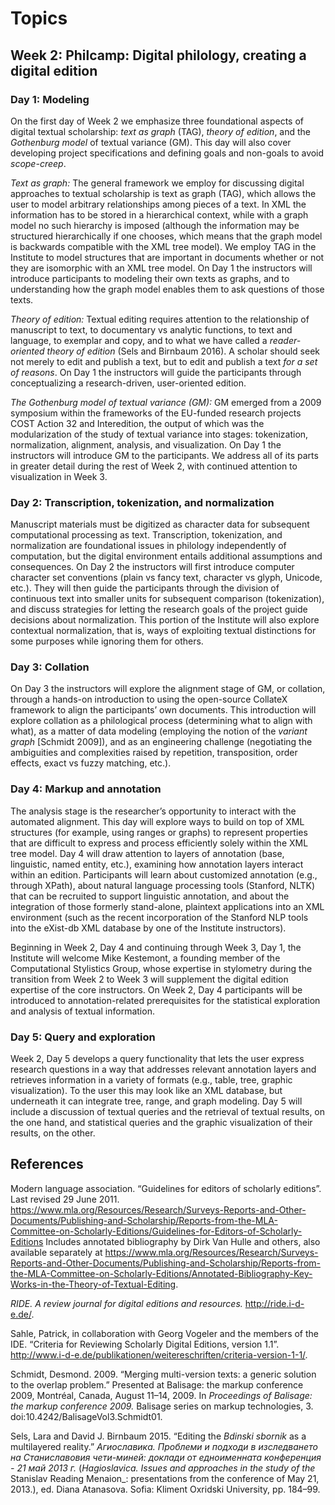 # Topics

## Week 2: Philcamp: Digital philology, creating a digital edition

### Day 1: Modeling 

On the first day of Week 2 we emphasize three foundational aspects of digital textual scholarship: _text as graph_ (TAG), _theory of edition_, and the _Gothenburg model_ of textual variance (GM). This day will also cover developing project specifications and defining goals and non-goals to avoid _scope-creep_.

_Text as graph:_ The general framework we employ for discussing digital approaches to textual scholarship is text as graph (TAG), which allows the user to model arbitrary relationships among pieces of a text. In XML the information has to be stored in a hierarchical context, while with a graph model no such hierarchy is imposed (although the information may be structured hierarchically if one chooses, which means that the graph model is backwards compatible with the XML tree model). We employ TAG in the Institute to model structures that are important in documents whether or not they are isomorphic with an XML tree model. On Day 1 the instructors will introduce participants to modeling their own texts as graphs, and to understanding how the graph model enables them to ask questions of those texts.

_Theory of edition:_ Textual editing requires attention to the relationship of manuscript to text, to documentary vs analytic functions, to text and language, to exemplar and copy, and to what we have called a _reader-oriented theory of edition_ (Sels and Birnbaum 2016). A scholar should seek not merely to edit and publish a text, but to edit and publish a text _for a set of reasons_. On Day 1 the instructors will guide the participants through conceptualizing a research-driven, user-oriented edition.

_The Gothenburg model of textual variance (GM):_ GM emerged from a 2009 symposium within the frameworks of the EU-funded research projects COST Action 32 and Interedition, the output of which was the modularization of the study of textual variance into stages: tokenization, normalization, alignment, analysis, and visualization. On Day 1 the instructors will introduce GM to the participants. We address all of its parts in greater detail during the rest of Week 2, with continued attention to visualization in Week 3.

### Day 2: Transcription, tokenization, and normalization

Manuscript materials must be digitized as character data for subsequent computational processing as text. Transcription, tokenization, and normalization are foundational issues in philology independently of computation, but the digital environment entails additional assumptions and consequences. On Day 2 the instructors will first introduce computer character set conventions (plain vs fancy text, character vs glyph, Unicode, etc.). They will then guide the participants through the division of continuous text into smaller units for subsequent comparison (tokenization), and discuss strategies for letting the research goals of the project guide decisions about normalization. This portion of the Institute will also explore contextual normalization, that is, ways of exploiting textual distinctions for some purposes while ignoring them for others.

### Day 3: Collation

On Day 3 the instructors will explore the alignment stage of GM, or collation, through a hands-on introduction to using the open-source CollateX framework to align the participants’ own documents. This introduction will explore collation as a philological process (determining what to align with what), as a matter of data modeling (employing the notion of the _variant graph_ [Schmidt 2009]), and as an engineering challenge (negotiating the ambiguities and complexities raised by repetition, transposition, order effects, exact vs fuzzy matching, etc.).

### Day 4: Markup and annotation

The analysis stage is the researcher’s opportunity to interact with the automated alignment. This day will explore ways to build on top of XML structures (for example, using ranges or graphs) to represent properties that are difficult to express and process efficiently solely within the XML tree model. Day 4 will draw attention to layers of annotation (base, linguistic, named entity, etc.), examining how annotation layers interact within an edition. Participants will learn about customized annotation (e.g., through XPath), about natural language processing tools (Stanford, NLTK) that can be recruited to support linguistic annotation, and about the integration of those formerly stand-alone, plaintext applications into an XML environment (such as the recent incorporation of the Stanford NLP tools into the eXist-db XML database by one of the Institute instructors).

Beginning in Week 2, Day 4 and continuing through Week 3, Day 1, the Institute will welcome Mike Kestemont, a founding member of the Computational Stylistics Group, whose expertise in stylometry during the transition from Week 2 to Week 3 will supplement the digital edition expertise of the core instructors. On Week 2, Day 4 participants will be introduced to annotation-related prerequisites for the statistical exploration and analysis of textual information.

### Day 5: Query and exploration

Week 2, Day 5 develops a query functionality that lets the user express research questions in a way that addresses relevant annotation layers and retrieves information in a variety of formats (e.g., table, tree, graphic visualization). To the user this may look like an XML database, but underneath it can integrate tree, range, and graph modeling. Day 5 will include a discussion of textual queries and the retrieval of textual results, on the one hand, and statistical queries and the graphic visualization of their results, on the other.

## References

Modern language association. “Guidelines for editors of scholarly editions”. Last revised 29 June 2011.
https://www.mla.org/Resources/Research/Surveys-Reports-and-Other-Documents/Publishing-and-Scholarship/Reports-from-the-MLA-Committee-on-Scholarly-Editions/Guidelines-for-Editors-of-Scholarly-Editions
Includes annotated bibliography by Dirk Van Hulle and others, also available separately at
https://www.mla.org/Resources/Research/Surveys-Reports-and-Other-Documents/Publishing-and-Scholarship/Reports-from-the-MLA-Committee-on-Scholarly-Editions/Annotated-Bibliography-Key-Works-in-the-Theory-of-Textual-Editing.

_RIDE. A review journal for digital editions and resources._ http://ride.i-d-e.de/. 

Sahle, Patrick, in collaboration with Georg Vogeler and the members of the IDE. 
“Criteria for Reviewing Scholarly Digital Editions, version 1.1”. 
http://www.i-d-e.de/publikationen/weitereschriften/criteria-version-1-1/.

Schmidt, Desmond. 2009. “Merging multi-version texts: a generic solution to the overlap problem.” Presented at Balisage: the markup conference 2009, Montréal, Canada, August 11–14, 2009. In _Proceedings of Balisage: the markup conference 2009._ Balisage series on markup technologies, 3. doi:10.4242/BalisageVol3.Schmidt01.

Sels, Lara and David J. Birnbaum 2015. “Editing the _Bdinski sbornik_ as a multilayered reality.” _Агиославика. Проблеми и подходи в изследването на Станиславовия чети-миней: доклади от едноименната конференция - 21 май 2013 г._ (_Hagioslavica. Issues and approaches in the study of the_ Stanislav Reading Menaion_: presentations from the conference of May 21, 2013.), ed. Diana Atanasova. Sofia: Kliment Oxridski University, pp. 184–99.

